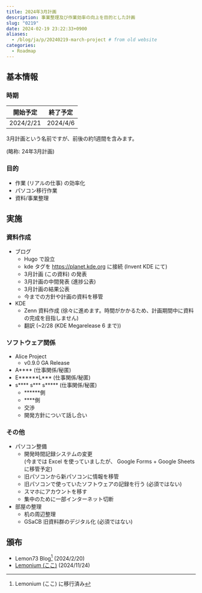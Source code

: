 ```yaml
---
title: 2024年3月計画
description: 事業整理及び作業効率の向上を目的とした計画
slug: "0219"
date: 2024-02-19 23:22:33+0900
aliases:
  - /blog/ja/p/20240219-march-project # from old website
categories:
  - Roadmap
---
```


## 基本情報

### 時期

| 開始予定  | 終了予定 |
| --------- | -------- |
| 2024/2/21 | 2024/4/6 |

3月計画という名前ですが、前後の約1週間を含みます。

(略称: 24年3月計画)

### 目的

- 作業 (リアルの仕事) の効率化
- パソコン移行作業
- 資料/事業整理

## 実施

### 資料作成

- ブログ
  - Hugo で設立
  - kde タグを https://planet.kde.org に接続 (Invent KDE にて)
  - 3月計画 (この資料) の発表
  - 3月計画の中間発表 (進捗公表)
  - 3月計画の結果公表
  - 今までの方針や計画の資料を移管
- KDE
  - Zenn 資料作成 (徐々に進めます。時間がかかるため、計画期間中に資料の完成を目指しません)
  - 翻訳 (~2/28 (KDE Megarelease 6 まで))

### ソフトウェア関係

- Alice Project
  - v0.9.0 GA Release
- A\*\*\*\* (仕事関係/秘匿)
- E\*\*\*\*\*\*L\*\*\* (仕事関係/秘匿)
- s\*\*\*\* s\*\*\* s\*\*\*\*\* (仕事関係/秘匿)
  - \*\*\*\*\*\*側
  - \*\*\*\*側
  - 交渉
  - 開発方針について話し合い

### その他

- パソコン整備
  - 開発時間記録システムの変更  
  (今までは Excel を使っていましたが、 Google Forms + Google Sheets に移管予定)
  - 旧パソコンから新パソコンに情報を移管
  - 旧パソコンで使っていたソフトウェアの記録を行う (必須ではない)
  - スマホにアカウントを移す
  - 集中のために一部インターネット切断
- 部屋の整理
  - 机の周辺整理
  - GSaCB 旧資料群のデジタル化 (必須ではない)

## 頒布

- Lemon73 Blog[^new-website] (2024/2/20)
- [Lemonium (ここ)](./) (2024/11/24)

[^new-website]: Lemonium (ここ) に移行済み
